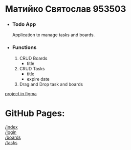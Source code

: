 # Матийко Святослав 953503

- ### Todo App
	Application to manage tasks and boards.
- ### Functions
	 1. CRUD Boards
		- title 
	2. CRUD Tasks
		- title
		- expire date
	3. Drag and Drop task and boards


[project in figma](https://www.figma.com/file/JNbjdXZgcfVIvvFddzhlro/Todo-App?node-id=0%3A1)

# GitHub Pages:

[/index](https://svyatjes.github.io/ITIROD/)  
[/login](https://svyatjes.github.io/ITIROD/html/login.html)  
[/boards](https://svyatjes.github.io/ITIROD/html/boards.html)  
[/tasks](https://svyatjes.github.io/ITIROD/html/tasks.html)  